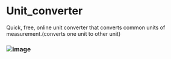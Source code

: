 # Unit_converter
Quick, free, online unit converter that converts common units of measurement.(converts one unit to other unit)
### ![image](https://user-images.githubusercontent.com/116144041/196704396-4da27f48-e06a-4652-a169-3b0f2bfff5c9.png)
